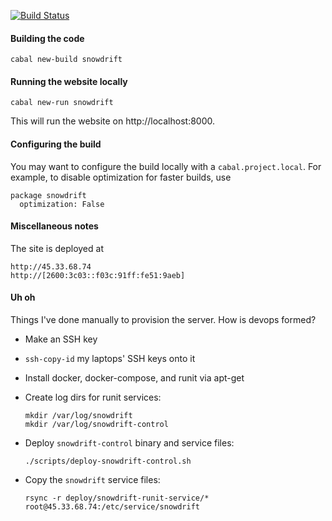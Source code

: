 [![Build Status](https://travis-ci.org/mitchellwrosen/snowdrift.svg?branch=master)](https://travis-ci.org/mitchellwrosen/snowdrift)

#### Building the code

    cabal new-build snowdrift

#### Running the website locally

    cabal new-run snowdrift

This will run the website on http://localhost:8000.

#### Configuring the build

You may want to configure the build locally with a `cabal.project.local`. For
example, to disable optimization for faster builds, use

    package snowdrift
      optimization: False

#### Miscellaneous notes

The site is deployed at

    http://45.33.68.74
    http://[2600:3c03::f03c:91ff:fe51:9aeb]

#### Uh oh

Things I've done manually to provision the server. How is devops formed?

* Make an SSH key

* `ssh-copy-id` my laptops' SSH keys onto it

* Install docker, docker-compose, and runit via apt-get

* Create log dirs for runit services:

      mkdir /var/log/snowdrift
      mkdir /var/log/snowdrift-control

* Deploy `snowdrift-control` binary and service files:

      ./scripts/deploy-snowdrift-control.sh

* Copy the `snowdrift` service files:

      rsync -r deploy/snowdrift-runit-service/* root@45.33.68.74:/etc/service/snowdrift
